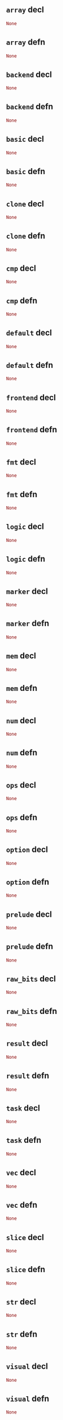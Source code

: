 ## `array` decl

```rust
None
```

## `array` defn

```rust
None
```

## `backend` decl

```rust
None
```

## `backend` defn

```rust
None
```

## `basic` decl

```rust
None
```

## `basic` defn

```rust
None
```

## `clone` decl

```rust
None
```

## `clone` defn

```rust
None
```

## `cmp` decl

```rust
None
```

## `cmp` defn

```rust
None
```

## `default` decl

```rust
None
```

## `default` defn

```rust
None
```

## `frontend` decl

```rust
None
```

## `frontend` defn

```rust
None
```

## `fmt` decl

```rust
None
```

## `fmt` defn

```rust
None
```

## `logic` decl

```rust
None
```

## `logic` defn

```rust
None
```

## `marker` decl

```rust
None
```

## `marker` defn

```rust
None
```

## `mem` decl

```rust
None
```

## `mem` defn

```rust
None
```

## `num` decl

```rust
None
```

## `num` defn

```rust
None
```

## `ops` decl

```rust
None
```

## `ops` defn

```rust
None
```

## `option` decl

```rust
None
```

## `option` defn

```rust
None
```

## `prelude` decl

```rust
None
```

## `prelude` defn

```rust
None
```

## `raw_bits` decl

```rust
None
```

## `raw_bits` defn

```rust
None
```

## `result` decl

```rust
None
```

## `result` defn

```rust
None
```

## `task` decl

```rust
None
```

## `task` defn

```rust
None
```

## `vec` decl

```rust
None
```

## `vec` defn

```rust
None
```

## `slice` decl

```rust
None
```

## `slice` defn

```rust
None
```

## `str` decl

```rust
None
```

## `str` defn

```rust
None
```

## `visual` decl

```rust
None
```

## `visual` defn

```rust
None
```
